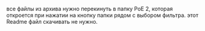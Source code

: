 все файлы из архива нужно перекинуть в папку PoE 2, которая откроется  при нажатии на кнопку папки рядом с выбором фильтра.
этот Readme файл скачивать не нужно.
